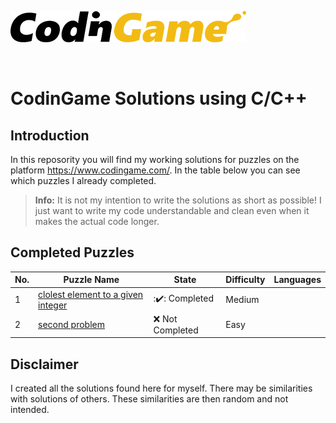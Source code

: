 ﻿[![CodinGame](/CodinGame.png)](https://www.codingame.com/ "CodinGame")

<br>

# CodinGame Solutions using C/C++


## Introduction
In this reposority you will find my working solutions for puzzles on the platform https://www.codingame.com/. In the table below you can see which puzzles I already completed.

> **Info:** It is not my intention to write the solutions as short as possible! I just want to write my code understandable and clean even when it makes the actual code longer.

## Completed Puzzles
| No. | Puzzle Name                                                                                                                       | State                        | Difficulty | Languages                                                                                                                                                                                                                                                                                                                                                                                                  |
|-----|-----------------------------------------------------------------------------------------------------------------------------------|------------------------------|------------|------------------------------------------------------------------------------------------------------------------------------------------------------------------------------------------------------------------------------------------------------------------------------------------------------------------------------------------------------------------------------------------------------------|
| 1   | [clolest element to a given integer](https://github.com/hayouniay/CPP_C_Codingame/blob/master/Puzzles/clolest_element_to_zero.cpp)                                                                        | :✔️: Completed            | Medium     |                                                                                                                                                                                                                                                                                                                                                                                                            |
| 2   | [second problem](https://github.com/hayouniay/CPP_C_Codingame/blob/master/Puzzles/)                                 | :x: Not Completed            | Easy       |                                                                                                                                                                                                                                                                                                                                                                                                            |


## Disclaimer
I created all the solutions found here for myself. There may be similarities with solutions of others. These similarities are then random and not intended.
